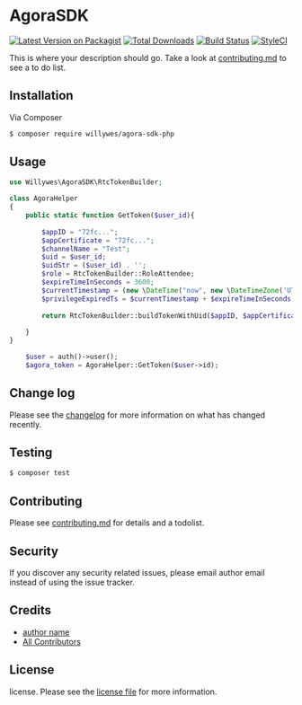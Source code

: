# AgoraSDK

[![Latest Version on Packagist][ico-version]][link-packagist]
[![Total Downloads][ico-downloads]][link-downloads]
[![Build Status][ico-travis]][link-travis]
[![StyleCI][ico-styleci]][link-styleci]

This is where your description should go. Take a look at [contributing.md](contributing.md) to see a to do list.

## Installation

Via Composer

``` bash
$ composer require willywes/agora-sdk-php
```

## Usage

``` php
use Willywes\AgoraSDK\RtcTokenBuilder;

class AgoraHelper
{
    public static function GetToken($user_id){
    
        $appID = "72fc...";
        $appCertificate = "72fc...";
        $channelName = "Test";
        $uid = $user_id;
        $uidStr = ($user_id) . '';
        $role = RtcTokenBuilder::RoleAttendee;
        $expireTimeInSeconds = 3600;
        $currentTimestamp = (new \DateTime("now", new \DateTimeZone('UTC')))->getTimestamp();
        $privilegeExpiredTs = $currentTimestamp + $expireTimeInSeconds;
    
        return RtcTokenBuilder::buildTokenWithUid($appID, $appCertificate, $channelName, $uid, $role, $privilegeExpiredTs);
    
    }
}
```

``` php  
    $user = auth()->user();
    $agora_token = AgoraHelper::GetToken($user->id);
```
## Change log

Please see the [changelog](changelog.md) for more information on what has changed recently.

## Testing

``` bash
$ composer test
```

## Contributing

Please see [contributing.md](contributing.md) for details and a todolist.

## Security

If you discover any security related issues, please email author email instead of using the issue tracker.

## Credits

- [author name][link-author]
- [All Contributors][link-contributors]

## License

license. Please see the [license file](license.md) for more information.

[ico-version]: https://img.shields.io/packagist/v/willywes/agora-sdk-php.svg?style=flat-square
[ico-downloads]: https://img.shields.io/packagist/dt/willywes/agora-sdk-php.svg?style=flat-square
[ico-travis]: https://img.shields.io/travis/willywes/agora-sdk-php/master.svg?style=flat-square
[ico-styleci]: https://styleci.io/repos/12345678/shield

[link-packagist]: https://packagist.org/packages/willywes/agora-sdk-php
[link-downloads]: https://packagist.org/packages/willywes/agora-sdk-php
[link-travis]: https://travis-ci.org/willywes/agora-sdk-php
[link-styleci]: https://styleci.io/repos/329085525
[link-author]: https://github.com/willywes
[link-contributors]: ../../contributors
